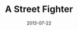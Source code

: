---
layout: media
category: media
series: "God Is ____"
title: "A Street Fighter"
date: 2013-07-22
description: "Steven Manuel talks about how God is like a street fighter."
video: "https://s3.amazonaws.com/crossroadsvideomessages/god_is_02.mp4"
video-poster: "https://www.crossroads.net/uploadedfiles/god_is_still_02.jpg"
---